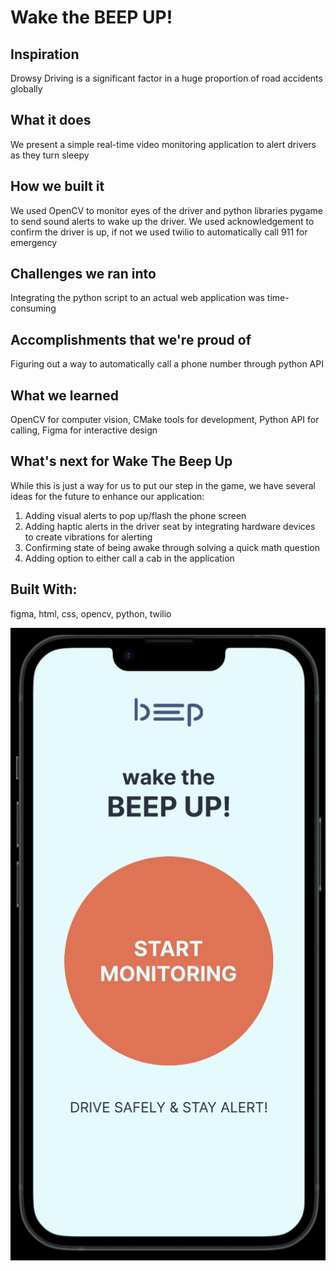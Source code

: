 # Wake the BEEP UP!

## Inspiration
Drowsy Driving is a significant factor in a huge proportion of road accidents globally

## What it does
We present a simple real-time video monitoring application to alert drivers as they turn sleepy

## How we built it
We used OpenCV to monitor eyes of the driver and python libraries pygame to send sound alerts to wake up the driver. We used acknowledgement to confirm the driver is up, if not we used twilio to automatically call 911 for emergency

## Challenges we ran into
Integrating the python script to an actual web application was time-consuming

## Accomplishments that we're proud of
Figuring out a way to automatically call a phone number through python API

## What we learned
OpenCV for computer vision, CMake tools for development, Python API for calling, Figma for interactive design

## What's next for Wake The Beep Up
While this is just a way for us to put our step in the game, we have several ideas for the future to enhance our application:
1. Adding visual alerts to pop up/flash the phone screen
2. Adding haptic alerts in the driver seat by integrating hardware devices to create vibrations for alerting
3. Confirming state of being awake through solving a quick math question
4. Adding option to either call a cab in the application
   
## Built With:
figma, html, css, opencv, python, twilio

![alt text](https://github.com/chaa-san/Snooze-Cruise/blob/main/images/Home.png?raw=true)
